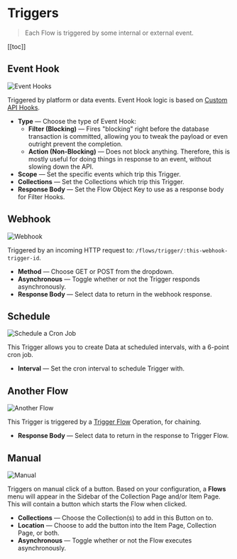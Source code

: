 # Triggers

> Each Flow is triggered by some internal or external event.

[[toc]]

## Event Hook

![Event Hooks](https://cdn.directus.io/docs/v9/configuration/flows/triggers/triggers-20220603A/event-hook-20220602A.webp)

Triggered by platform or data events. Event Hook logic is based on [Custom API Hooks](/extensions/hooks/).

- **Type** — Choose the type of Event Hook:
  - **Filter (Blocking)** — Fires "blocking" right before the database transaction is committed, allowing you to tweak
    the payload or even outright prevent the completion.
  - **Action (Non-Blocking)** — Does not block anything. Therefore, this is mostly useful for doing things in response
    to an event, without slowing down the API.
- **Scope** — Set the specific events which trip this Trigger.
- **Collections** — Set the Collections which trip this Trigger.
- **Response Body** — Set the Flow Object Key to use as a response body for Filter Hooks.

## Webhook

![Webhook](https://cdn.directus.io/docs/v9/configuration/flows/triggers/triggers-20220603A/webhook-20220602A.webp)

Triggered by an incoming HTTP request to: `/flows/trigger/:this-webhook-trigger-id`.

- **Method** — Choose GET or POST from the dropdown.
- **Asynchronous** — Toggle whether or not the Trigger responds asynchronously.
- **Response Body** — Select data to return in the webhook response.

## Schedule

![Schedule a Cron Job](https://cdn.directus.io/docs/v9/configuration/flows/triggers/triggers-20220603A/cron-20220602A.webp)

This Trigger allows you to create Data at scheduled intervals, with a 6-point cron job.

- **Interval** — Set the cron interval to schedule Trigger with.

## Another Flow

![Another Flow](https://cdn.directus.io/docs/v9/configuration/flows/triggers/triggers-20220603A/another-flow-20220602A.webp)

This Trigger is triggered by a [Trigger Flow](/configuration/flows/operations/#another-flow) Operation, for chaining.

- **Response Body** — Select data to return in the response to Trigger Flow.

## Manual

![Manual](https://cdn.directus.io/docs/v9/configuration/flows/triggers/triggers-20220603A/manual-20220602A.webp)

Triggers on manual click of a button. Based on your configuration, a **Flows** menu will appear in the Sidebar of the
Collection Page and/or Item Page. This will contain a button which starts the Flow when clicked.

- **Collections** — Choose the Collection(s) to add in this Button on to.
- **Location** — Choose to add the button into the Item Page, Collection Page, or both.
- **Asynchronous** — Toggle whether or not the Flow executes asynchronously.
